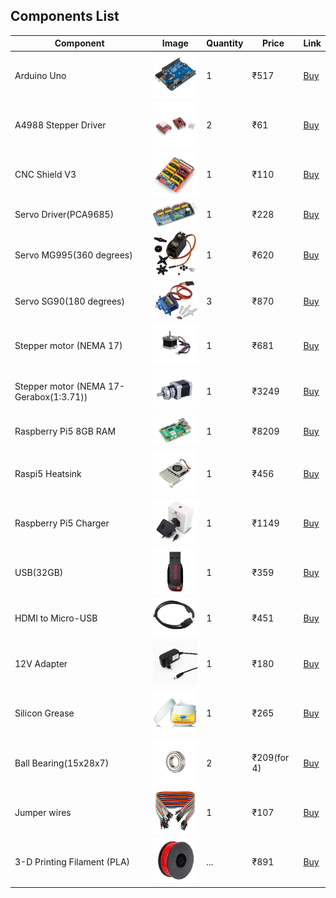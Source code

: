 ## Components List

| Component        | Image                                                         | Quantity | Price  | Link                        |
|------------------|---------------------------------------------------------------|----------|--------|-----------------------------|
| Arduino Uno      | <img src="img/Arduino.jpg" width="100"/>      | 1        | ₹517  | [Buy](https://robu.in/product/arduino-uno-r3/?gad_source=1&gad_campaignid=18585959909&gbraid=0AAAAADvLFWdifDW-vCo1YyXTOiR315_jm&gclid=Cj0KCQjw8vvABhCcARIsAOCfwwpufadllNR2fzowmdRxx7Wf_tD9_oap8Kn2mq4-SqGViBh7AFO5ZzoaAji_EALw_wcB) |
| A4988 Stepper Driver| <img src="img/a4988.jpg" width="100"/>   | 2       | ₹61   | [Buy](https://robu.in/product/a4988-driver-stepper-motor-driver-standard-quality/?gad_source=1&gad_campaignid=21296336107&gbraid=0AAAAADvLFWfx__-du69hMxtahL-QTYjpN&gclid=Cj0KCQjw8vvABhCcARIsAOCfwwpFzFHO5BLvC96pTC1ZNwK5kBvWxieb025oreaEjfMBk1smROXPy90aAuvZEALw_wcB) |
| CNC Shield V3      | <img src="img/cnc_shield.jpg" width="100"/>   | 1        | ₹110    | [Buy](https://robu.in/product/cnc-shield-v3-engraving-machine-3d-printer-a4988-drv8825-driver-expansion-board/) |
| Servo Driver(PCA9685)      | <img src="img/servo_driver.jpg" width="100"/>   | 1        | ₹228    | [Buy](https://robu.in/product/16-channel-12-bit-pwmservo-driver-i2c-interface-pca9685-arduino-raspberry-pi/) |
| Servo MG995(360 degrees)      | <img src="img/servo_mg995.jpg" width="100"/>   | 1        | ₹620    | [Buy](https://www.amazon.in/Robodo-TowerPro-MG995-Continuous-rotation/dp/B07DDKMM3J) |
| Servo SG90(180 degrees)      | <img src="img/servo_sg90.jpg" width="100"/>   | 3        | ₹870    | [Buy](https://robu.in/product/towerpro-sg90-9g-mini-servo-9-gram/?gad_source=1&gad_campaignid=20381096599&gbraid=0AAAAADvLFWe8D2hZUdrVOb20GKfg_0N0v&gclid=Cj0KCQjw8vvABhCcARIsAOCfwwq2xxhqU_ddHARRTJo54_uFM9GnOP14N-mMfxedSE04gjY--EUu_q0aAh4lEALw_wcB) |
| Stepper motor (NEMA 17)      | <img src="img/base_motor.jpg" width="100"/>   | 1        | ₹681    | [Buy](https://robu.in/product/nema17-pr42hs40-1204af-02-4-2kg-cm-stepper-motor-d-type-shaft/?gad_source=1&gad_campaignid=20381096599&gbraid=0AAAAADvLFWe8D2hZUdrVOb20GKfg_0N0v&gclid=Cj0KCQjw8vvABhCcARIsAOCfwwoUQXvoy6i4AtM7E0bOnejvIlfURa2c4DFRdv_w3wZgwG5liQ-UmWkaAjgJEALw_wcB) |
| Stepper motor (NEMA 17-Gerabox(1:3.71))      | <img src="img/shoulder_motor.jpg" width="100"/>   | 1        | ₹3249    | [Buy](https://thinkrobotics.com/products/nema-17-planetary-gear-stepper-motor-100-1?variant=39604954693718) |
| Raspberry Pi5 8GB RAM      | <img src="img/raspi5.jpg" width="100"/>   | 1        | ₹8209    | [Buy](https://robu.in/product/raspberry-pi-5-model-8gb/?gad_source=1&gad_campaignid=19974686076&gbraid=0AAAAADvLFWeODXif9jp3d7qjfFhntRHVj&gclid=Cj0KCQjw8vvABhCcARIsAOCfwwo_eoiTIEDr_l0LMOdnhp_3kcImBVqOTrK6_yEASA2j76FIRthV27EaAvSIEALw_wcB) |
| Raspi5 Heatsink      | <img src="img/heatsink.jpg" width="100"/>   | 1        | ₹456    | [Buy](https://robu.in/product/official-raspberry-pi-5-active-cooler/?gad_source=1&gad_campaignid=18585959909&gbraid=0AAAAADvLFWdifDW-vCo1YyXTOiR315_jm&gclid=Cj0KCQjw8vvABhCcARIsAOCfwwqbBHAXWjZ-5UVX6d3hhlAwI2cSRmjSOJOZp3Q7eHgle6YkNDl8H2saAnv8EALw_wcB) |
| Raspberry Pi5 Charger      | <img src="img/raspi5_charger.jpg" width="100"/>   | 1        | ₹1149    | [Buy](https://robu.in/product/official-27w-usb-c-pd-power-supply-for-raspberry-pi-5-black/?gad_source=1&gad_campaignid=19974686076&gbraid=0AAAAADvLFWeODXif9jp3d7qjfFhntRHVj&gclid=Cj0KCQjw8vvABhCcARIsAOCfwwpdHWS4pAsAyvCtkpw_Pw6kr4CUMfhMquuvr90RgyXMspWxZ_uGm-gaAhfbEALw_wcB) |
| USB(32GB)      | <img src="img/usb.jpg" width="100"/>   | 1        | ₹359    | [Buy](https://www.amazon.in/SanDisk-Cruzer-Blade-Flash-Drive/dp/B005FYNT3G/ref=asc_df_B005FYNT3G?mcid=355bfdf2570033d6aa14bdf9a3f3a0d5&tag=googleshopdes-21&linkCode=df0&hvadid=709855510221&hvpos=&hvnetw=g&hvrand=4030718409593658803&hvpone=&hvptwo=&hvqmt=&hvdev=c&hvdvcmdl=&hvlocint=&hvlocphy=9062235&hvtargid=pla-309497950482&gad_source=1&th=1) |
| HDMI to Micro-USB      | <img src="img/hdmi_cable.jpg" width="100"/>   | 1        | ₹451    | [Buy](https://www.flipkart.com/darahs-micro-usb-cable-1-4-m-high-speed-hdmi-not-micro-usb-ethernet-1-4-meter/p/itm2af90483b95cd?pid=ACCH8WK2C6GPFHPT&lid=LSTACCH8WK2C6GPFHPTPF46LB&marketplace=FLIPKART&cmpid=content_data-cable_8965229628_gmc) |
| 12V Adapter      | <img src="img/12V_adapter.jpg" width="100"/>   | 1        | ₹180   | [Buy](https://robocraze.com/products/12-volt-2-amp-power-adapter-ac-to-dc?variant=43483624145120&country=IN&currency=INR&utm_medium=product_sync&utm_source=google&utm_content=sag_organic&utm_campaign=sag_organic&utm_source=google&utm_medium=cpc&utm_campaign=BL+%7C+Pmax+%7C+Feed+Only+%7C+All+Products+%7C+Top+5+Cities+%7C22%2F06&utm_source=googleads&utm_medium=ppc&utm_campaign=21400046529&utm_content=_&utm_term=&campaignid=21400046529&adgroupid=&campaign=21400046529&gad_source=1&gad_campaignid=21406494659&gbraid=0AAAAADgHQvZZ5hLFKCYFsN7-g3Xu0ait6&gclid=Cj0KCQjw8vvABhCcARIsAOCfwwrHhDC50rm9-bnJc1gBPmJtAgisGL677BuAfr4AySYDaYvKH_QqTmQaArA8EALw_wcB) |
| Silicon Grease      | <img src="img/silicon_grease.jpg" width="100"/>   | 1        | ₹265    | [Buy](https://www.amazon.in/TetraClean-Dielectric-Automotive-Electricals-Electrical/dp/B08R3NXT3B) |
| Ball Bearing(15x28x7)     | <img src="img/ball_bearing.jpg" width="100"/>   | 2        | ₹209(for 4)    | [Buy](https://robu.in/product/6902zz-bearing-15x28x7-shielded-miniature-ball-bearings-4pcs/?gad_source=1&gad_campaignid=18585959909&gbraid=0AAAAADvLFWdifDW-vCo1YyXTOiR315_jm&gclid=Cj0KCQjw8vvABhCcARIsAOCfwwqwbchIJb-ejdIK8ppoEzi6-CcwdPh7R3XGlWU-JktkVk7pnJ9WNU8aApOrEALw_wcB) |
| Jumper wires     | <img src="img/Jumper_wires.jpg" width="100"/>   | 1        | ₹107    | [Buy](https://robu.in/product/male-to-female-jumper-wires-40-pin-40cm/?gad_source=1&gad_campaignid=17427802559&gbraid=0AAAAADvLFWdKO5luR2DkmBhzkGqHsdDpS&gclid=Cj0KCQjw8vvABhCcARIsAOCfwwoP7KEKGU9FylyKNH6JzIOapXAZMQqG9aN4ukFvPil6ebll_9GOXwoaAitIEALw_wcB) |
| 3-D Printing Filament (PLA)     | <img src="img/pla.jpg" width="100"/>   | ...        | ₹891    | [Buy](https://robu.in/product/pro-range-pla-filament-1-75mm-1-kg-spool-black/?gad_source=1&gad_campaignid=17419548856&gbraid=0AAAAADvLFWcPXKzjgV9LFbzD3kZ8wJC6E&gclid=Cj0KCQjw8vvABhCcARIsAOCfwwqJ4NX6hAF9TMz7cfesOoE00aQmlbCcTtz8JjoXsRGGJfjHq2QIvt0aAuTFEALw_wcB) |











